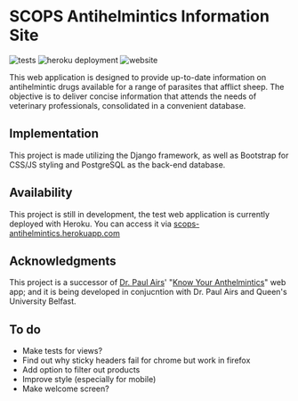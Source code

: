 # SCOPS Antihelmintics Information Site

![tests](https://github.com/lily-mosquitoes/scops_antihelmintics/workflows/tests/badge.svg)
![heroku deployment](https://github.com/lily-mosquitoes/scops_antihelmintics/workflows/heroku%20deployment/badge.svg)
![website](https://img.shields.io/website?logo=Heroku&url=https%3A%2F%2Fscops-antihelmintics.herokuapp.com%2F)

This web application is designed to provide up-to-date information on antihelmintic drugs available for a range of parasites that afflict sheep. The objective is to deliver concise information that attends the needs of veterinary professionals, consolidated in a convenient database.

## Implementation

This project is made utilizing the Django framework, as well as Bootstrap for CSS/JS styling and PostgreSQL as the back-end database.

## Availability

This project is still in development, the test web application is currently deployed with Heroku. You can access it via [scops-antihelmintics.herokuapp.com](https://scops-antihelmintics.herokuapp.com/)

## Acknowledgments

This project is a successor of [Dr. Paul Airs](https://github.com/PaulAirs)' "[Know Your Anthelmintics](https://github.com/PaulAirs/SCOPS_Know_Your_Anthelmintics)" web app; and it is being developed in conjucntion with Dr. Paul Airs and Queen's University Belfast.

## To do

- Make tests for views?
- Find out why sticky headers fail for chrome but work in firefox
- Add option to filter out products
- Improve style (especially for mobile)
- Make welcome screen?
